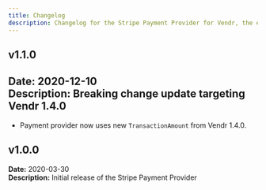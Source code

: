 ```yaml
---
title: Changelog
description: Changelog for the Stripe Payment Provider for Vendr, the eCommerce solution for Umbraco v8+
---
```


## v1.1.0   
**Date:** 2020-12-10    
**Description:** Breaking change update targeting Vendr 1.4.0 
---  

<changelog>
<changelog-group category="Breaking">  

    
* Payment provider now uses new `TransactionAmount` from Vendr 1.4.0.


</changelog-group>
</changelog>

## v1.0.0  
**Date:** 2020-03-30  
**Description:** Initial release of the Stripe Payment Provider  
